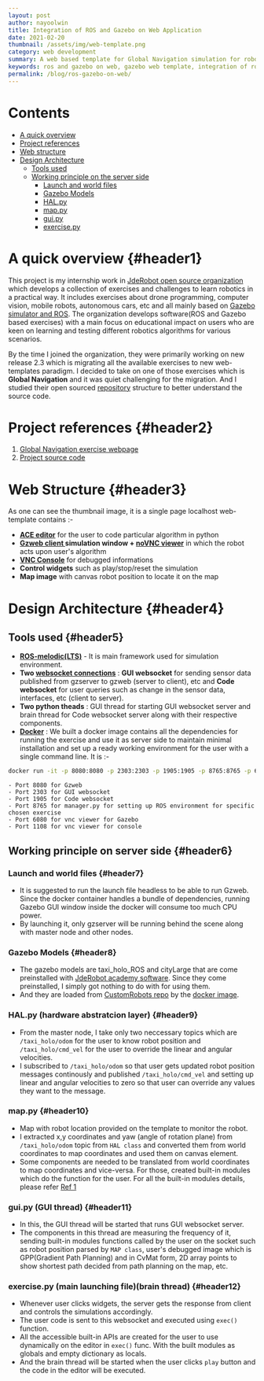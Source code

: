 ```yaml
---
layout: post
author: nayoolwin
title: Integration of ROS and Gazebo on Web Application
date: 2021-02-20
thumbnail: /assets/img/web-template.png
category: web development
summary: A web based template for Global Navigation simulation for robotics enthusiasts
keywords: ros and gazebo on web, gazebo web template, integration of ros and gazebo on web application, 
permalink: /blog/ros-gazebo-on-web/
---
```


# Contents 
- [A quick overview](#header1)
- [Project references](#header2)
- [Web structure](#header3)
- [Design Architecture](#header4)
    - [Tools used](#header5)
    - [Working principle on the server side](#header6)
       - [Launch and world files](#header7)
       - [Gazebo Models](#header8)
       - [HAL.py](#header9)
       - [map.py](#header10)
       - [gui.py](#header11)
       - [exercise.py](#header12)



# A quick overview {#header1} 

This project is my internship work in [JdeRobot open source organization](https://jderobot.github.io/RoboticsAcademy/) which develops a collection of exercises and challenges to learn robotics in a practical way. It includes exercises about drone programming, computer vision, mobile robots, autonomous cars, etc and all mainly based on [Gazebo simulator and ROS](https://www.ros.org/). The organization develops software(ROS and Gazebo based exercises) with a main focus on educational impact on users who are keen on learning and testing different robotics algorithms for various scenarios. 

By the time I joined the organization, they were primarily working on new release 2.3 which is migrating all the available exercises to new web-templates paradigm. I decided to take on one of those exercises which is **Global Navigation** and it was quiet challenging for the migration. And I studied their open sourced [repository](https://github.com/JdeRobot/RoboticsAcademy) structure to better understand the source code. 

# Project references {#header2}

1. [Global Navigation exercise webpage](http://jderobot.github.io/RoboticsAcademy/exercises/AutonomousCars/global_navigation/)
2. [Project source code](https://github.com/JdeRobot/RoboticsAcademy/tree/master/exercises/static/exercises/global_navigation/web-template)

# Web Structure {#header3}

As one can see the thumbnail image, it is a single page localhost web-template contains :-
- **[ACE editor](https://github.com/ajaxorg/ace)** for the user to code particular algorithm in python 
- **[Gzweb client ](http://gazebosim.org/gzweb.html) simulation window + [noVNC viewer](https://github.com/novnc/noVNC)** in which the robot acts upon user's algorithm 
- **[VNC Console](https://www.realvnc.com/en/connect/download/viewer/linux/)** for debugged informations
- **Control widgets** such as play/stop/reset the simulation 
- **Map image** with canvas robot position to locate it on the map

# Design Architecture {#header4}

## Tools used {#header5}
- **[ROS-melodic(LTS)](http://wiki.ros.org/melodic/Installation/Ubuntu)** - It is main framework used for simulation environment.
- **Two [websocket connections](https://www.geeksforgeeks.org/what-is-web-socket-and-how-it-is-different-from-the-http/)** : **GUI websocket** for sending sensor data published from gzserver to gzweb (server to client), etc and **Code websocket** for user queries such as change in the sensor data, interfaces, etc (client to server). 
- **Two python theads** : GUI thread for starting GUI websocket server and brain thread for Code websocket server along with their respective components. 
- **[Docker](https://www.docker.com/)** : We built a docker image contains all the dependencies for running the exercise and use it as server side to maintain minimal installation and set up a ready working environment for the user with a single command line. It is :- 
```bash
docker run -it -p 8080:8080 -p 2303:2303 -p 1905:1905 -p 8765:8765 -p 6080:6080 -p 1108:1108 jderobot/robotics-academy python3.8 manager.py
```
    - Port 8080 for Gzweb
    - Port 2303 for GUI websocket 
    - Port 1905 for Code websocket
    - Port 8765 for manager.py for setting up ROS environment for specific chosen exercise
    - Port 6080 for vnc viewer for Gazebo
    - Port 1108 for vnc viewer for console

## Working principle on server side {#header6}
### Launch and world files {#header7}
- It is suggested to run the launch file headless to be able to run Gzweb. Since the docker container handles a bundle of dependencies, running Gazebo GUI window inside the docker will consume too much CPU power.
- By launching it, only gzserver will be running behind the scene along with master node and other nodes.

### Gazebo Models {#header8}
- The gazebo models are taxi_holo_ROS and cityLarge that are come preinstalled with [JdeRobot academy software](http://jderobot.github.io/RoboticsAcademy/installation/). Since they come preinstalled, I simply got nothing to do with for using them. 
- And they are loaded from [CustomRobots repo](https://github.com/NayOoLwin5/CustomRobots/tree/melodic-devel/Taxi_navigator) by the [docker image](https://github.com/JdeRobot/RoboticsAcademy/blob/master/scripts/Dockerfile).

### HAL.py (hardware abstratcion layer) {#header9}
- From the master node, I take only two neccessary topics which are `/taxi_holo/odom` for the user to know robot position and `/taxi_holo/cmd_vel`
for the user to override the linear and angular velocities. 
- I subscribed to `/taxi_holo/odom` so that user gets updated robot position messages continously and published `/taxi_holo/cmd_vel` and setting up linear and angular velocities to zero so that user can override any values they want to the message.

### map.py {#header10}
- Map with robot location provided on the template to monitor the robot. 
- I extracted x,y coordinates and yaw (angle of rotation plane) from `/taxi_holo/odom` topic from `HAL class` and converted them from world coordinates to map coordinates and used them on canvas element. 
- Some components are needed to be translated from world coordinates to map coordinates and vice-versa. For those,  created built-in modules which do the function for the user. For all the built-in modules details, please refer [Ref 1](#header2)
 

### gui.py (GUI thread) {#header11}
 
- In this, the GUI thread will be started that runs GUI websocket server.
- The components in this thread are measuring the frequency of it, sending built-in modules functions called by the user on the socket such as robot position parsed by `MAP class`, user's debugged image which is GPP(Gradient Path Planning) and in CvMat form, 2D array points to show shortest path decided from path planning on the map, etc.

### exercise.py (main launching file)(brain thread) {#header12}
- Whenever user clicks widgets, the server gets the response from client and controls the simulations accordingly. 
- The user code is sent to this websocket and executed using `exec()` function. 
- All the accessible built-in APIs are created for the user to use dynamically on the editor in `exec()` func. With the built modules as globals and empty dictionary as locals.
- And the brain thread will be started when the user clicks `play` button and the code in the editor will be executed.




   
